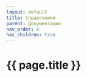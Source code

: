 ```yaml
---
layout: default
title: Справочники
parent: Документация
nav_order: 4
has_children: true
---
```


# {{ page.title }}